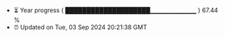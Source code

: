 - ⏳ Year progress { ████████████████████▁▁▁▁▁▁▁▁▁▁ } 67.44 %
- ⏰ Updated on Tue, 03 Sep 2024 20:21:38 GMT

